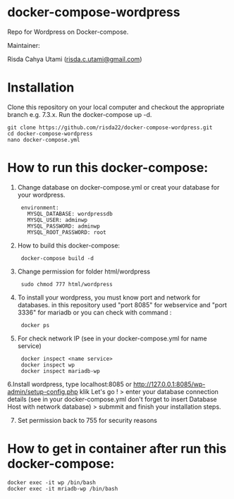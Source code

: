 # docker-compose-wordpress
Repo for Wordpress on Docker-compose.

Maintainer:

Risda Cahya Utami (risda.c.utami@gmail.com)

# Installation

Clone this repository on your local computer and checkout the appropriate branch e.g. 7.3.x. Run the docker-compose up -d.

    git clone https://github.com/risda22/docker-compose-wordpress.git
    cd docker-compose-wordpress
    nano docker-compose.yml
    
# How to run this docker-compose:

1. Change database on docker-compose.yml or creat your database for your wordpress.
     
        environment:
          MYSQL_DATABASE: wordpressdb
          MYSQL_USER: adminwp
          MYSQL_PASSWORD: adminwp
          MYSQL_ROOT_PASSWORD: root

2. How to build this docker-compose:

        docker-compose build -d


3. Change permission for folder html/wordpress 

        sudo chmod 777 html/wordpress

4. To install your wordpress, you must know port and network for databases. in this repository used "port 8085" for webservice and "port 3336" for mariadb or you can check with command :
   
        docker ps

5. For check network IP (see in your docker-compose.yml for name service)
   
        docker inspect <name service>  
        docker inspect wp
        docker inspect mariadb-wp
6.Install wordpress, type localhost:8085 or http://127.0.0.1:8085/wp-admin/setup-config.php klik Let's go ! > enter your database connection details (see in your docker-compose.yml don't forget to insert Database Host   with network database) > submmit and finish your installation steps.
 
7. Set permission back to 755 for security reasons

# How to get in container after run this docker-compose:

    docker exec -it wp /bin/bash
    docker exec -it mriadb-wp /bin/bash


